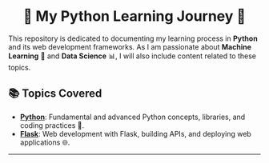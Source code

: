 # <div align="center"> 🚀 My Python Learning Journey 🚀 </div>

This repository is dedicated to documenting my learning process in **Python** and its web development frameworks. As I am passionate about **Machine Learning** 🤖 and **Data Science** 📊, I will also include content related to these topics.

## 📚 Topics Covered
- **[Python](./Python/)**: Fundamental and advanced Python concepts, libraries, and coding practices 🐍.
- **[Flask](./Flask/)**: Web development with Flask, building APIs, and deploying web applications 🌐.

---
